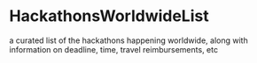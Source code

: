 # HackathonsWorldwideList
a curated list of the hackathons happening worldwide, along with information on deadline, time, travel reimbursements, etc
